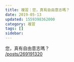 ```yaml
---
title: 複習：您，真有自由意志嗎？
date: 2019-05-13
updated: 1559398362000
category: 複習
tags: []
sidebar: 
---
```


<p>您，真有自由意志嗎？<br/>
<a href="/posts/269191320" target="_blank">/posts/269191320</a></p>
<p> </p>
